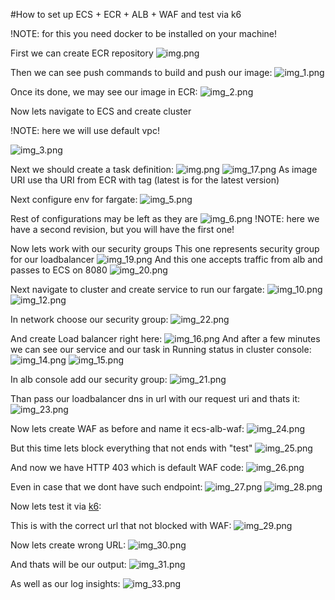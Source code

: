 #How to set up ECS + ECR + ALB + WAF and test via k6

!NOTE: for this you need docker to be installed on your machine!

First we can create ECR repository
![img.png](assets/repository_creation.png)

Then we can see push commands to build and push our image:
![img_1.png](assets/push_commands.png)

Once its done, we may see our image in ECR:
![img_2.png](assets/ecr_image.png)

Now lets navigate to ECS and create cluster

!NOTE: here we will use default vpc!

![img_3.png](assets/cluster_creation_start.png)

Next we should create a task definition:
![img.png](assets/task_definition_creation_name.png)
![img_17.png](assets/task_definition_creation.png)
As image URI use tha URI from ECR with tag (latest is for the latest version)

Next configure env for fargate:
![img_5.png](assets/fargate_config.png)

Rest of configurations may be left as they are
![img_6.png](assets/task_definition_created.png)
!NOTE: here we have a second revision, but you will have the first one!


Now lets work with our security groups
This one represents security group for our loadbalancer
![img_19.png](assets/alb_security_gr.png)
And this one accepts traffic from alb and passes to ECS on 8080
![img_20.png](assets/service_security_group.png)

Next navigate to cluster and create service to run our fargate:
![img_10.png](assets/serivce_creation_env.png)
![img_12.png](assets/service_creation_deployment.png)

In network choose our security group:
![img_22.png](assets/service_creation_network.png)

And create Load balancer right here:
![img_16.png](assets/service_creation_alb.png)
And after a few minutes we can see our service and our task in Running status in cluster console:
![img_14.png](assets/service_running.png)
![img_15.png](assets/task_running.png)



In alb console add our security group:
![img_21.png](assets/alb_sg_added.png)

Than pass our loadbalancer dns in url with our request uri and thats it:
![img_23.png](assets/alb_works.png)

Now lets create WAF as before and name it ecs-alb-waf:
![img_24.png](assets/waf_name.png)

But this time lets block everything that not ends with "test"
![img_25.png](assets/waf_rule.png)

And now we have HTTP 403 which is default WAF code:
![img_26.png](assets/waf_works.png)

Even in case that we dont have such endpoint:
![img_27.png](assets/waf_works_2.png)
![img_28.png](assets/waf_works_3.png)

Now lets test it via [k6](../../k6/K6.md):

This is with the correct url that not blocked with WAF:
![img_29.png](assets/k6_good_scenario.png)

Now lets create wrong URL:
![img_30.png](assets/k6_url.png)

And thats will be our output:
![img_31.png](assets/k6_bad_scenario.png)

As well as our log insights:
![img_33.png](assets/log_insights.png)